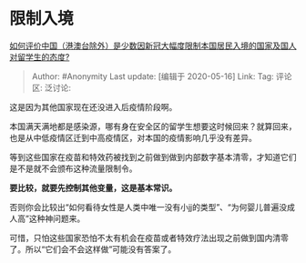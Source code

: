 # 限制入境
[如何评价中国（港澳台除外）是少数因新冠大幅度限制本国居民入境的国家及国人对留学生的态度?](https://www.zhihu.com/question/394680040/answer/1225505874)

> Author: #Anonymity
> Last update: [编辑于 2020-05-16]
> Link:
> Tag:
> 评论区:
> 泛讨论:

这是因为其他国家现在还没进入后疫情阶段啊。

本国满天满地都是感染源，哪有身在安全区的留学生想要这时候回来？就算回来，也是从中低疫情区迁到中高疫情区，对本国的疫情影响几乎没有差异。

等到这些国家在疫苗和特效药被找到之前做到做到内部数字基本清零，才知道它们是不是就不会颁布这种流量限制令。

**要比较，就要先控制其他变量，这是基本常识。**

否则你会比较出“如何看待女性是人类中唯一没有小jj的类型”、“为何婴儿普遍没成人高”这种神问题来。

可惜，只怕这些国家恐怕不太有机会在疫苗或者特效疗法出现之前做到国内清零了。所以“它们会不会这样做”可能没有答案了。
